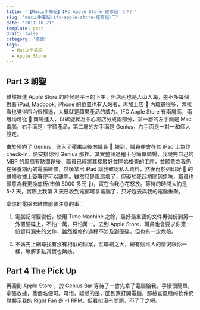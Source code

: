 ```yaml
---
title: '【Mac上手筆記】IFC Apple Store 維修記 《下》'
slug: 'mac上手筆記-ifc-apple-store-維修記-下'
date: '2011-10-21'
template: post
draft: false
category: '桌面'
tags:
  - Mac上手筆記
  - Apple Store
---
```


## Part 3 朝聖

雖然抵達 Apple Store 的時候是平日的下午，但店內也是人山人海，差不多每個對著 iPad, Macbook, iPhone 的位置也有人站著，再加上店  內職員很多，怎樣看也覺得店內很擠逼，大概就是蘋果產品的威力。IFC Apple Store 有兩層高，兩層均可從  商場進入，以螺旋梯為中心將店分成兩部分，第一層的左手面是 Mac 電腦，右手面是 i 字頭產品，第二層的左手面是 Genius，右手面是一對一和個人設定。

由於預約了 Genius，進入了蘋果店後向職員  報到，職員便會在其 iPad 上為你 check-in，便安排你到 Genius 那裡。其實整個過程十分簡單順暢，我說完自己的 MBP 的風扇有點問題後，職員已經將其接駁好並開始檢查的工序，並願意為我仍在保養期內的電腦維修，然後拿出 iPad 讓我確認私人資料，然後再於列印好  的維修收據上簽署便可以離開。雖然只是風扇壞了，但礙於我起初聞到焦味，職員也願意為我更換底板(市值 5000 多元 )，實在令我心花怒放。等待的時間大約是 5-7 天，實際上我第 3 天已收到電郵可拿電腦了，只好趕去與我的電腦重聚。

拿你的電腦去維修前要注意的事：

1. 電腦記得要備份，使用 Time Machine 之餘，最好最重要的文件再備份到另一外置硬碟上，不怕一萬，只怕萬一。去到 Apple Store，職員也會要求你簽一份資料漏失的文件，雖然維修的過程不涉及到硬碟，但也有一定危險。

2. 不妨先上網尋找有沒有相似的個案，互聯網之大，總有個堆人的情況跟你一樣，瞭解多點其實也無妨。

## Part 4 The Pick Up

再回到 Apple Store ，於 Genius Bar 等待了一會先拿了電腦給我，手續很簡單，拿張收據，簽個名便可。可惜，疑惑的是，回到家打開電腦，那檢查風扇的軟件仍然顯示我的 Right Fan 是 -1 RPM。但看似沒有問題，不了了之吧。
